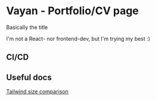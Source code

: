 # Vayan - Portfolio/CV page

Basically the title

I'm not a React- nor frontend-dev, but I'm trying my best :)

## CI/CD

## Useful docs

[Tailwind size comparison](https://www.techighness.com/post/size-conversion-cheatsheet-pixel-tailwind-classes-rem/)

